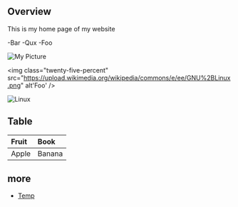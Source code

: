 ## Overview
This is my home page of my website

-Bar
-Qux
-Foo

![My Picture](http://www.ccalvert.net/charlie/images/elvenwarelogo.png)

<img class="twenty-five-percent" src="https://upload.wikimedia.org/wikipedia/commons/e/ee/GNU%2BLinux.png" alt'Foo' />

![Linux][gnu]

## Table

| Fruit    | Book     |
| :------------- | :------------- |
| Apple     | Banana     |

## more
- [Temp](temp.html)


[gnu]:https://upload.wikimedia.org/wikipedia/commons/e/ee/GNU%2BLinux.png
